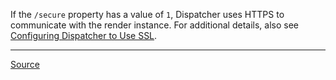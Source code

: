 If the `/secure` property has a value of `1`, Dispatcher uses HTTPS to communicate with the render instance. For additional details, also see [Configuring Dispatcher to Use SSL](https://experienceleague.adobe.com/docs/experience-manager-dispatcher/using/configuring/dispatcher-ssl.html?lang=en#configuring-dispatcher-to-use-ssl).

---

[Source](https://experienceleague.adobe.com/docs/experience-manager-dispatcher/using/configuring/dispatcher-configuration.html?lang=en#renders-options)
